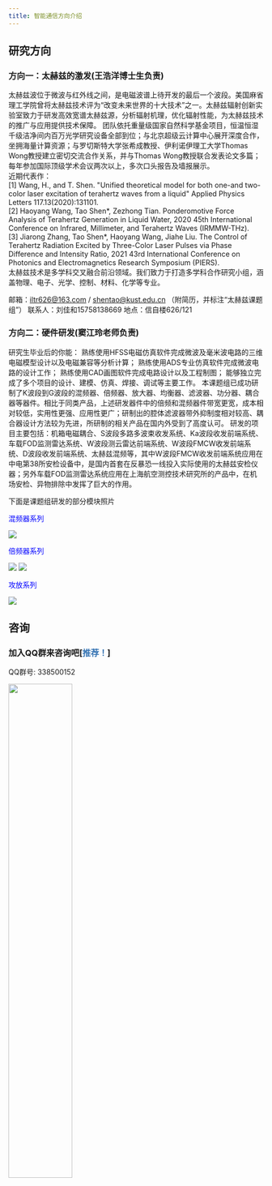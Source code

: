 ```yaml
---
title: 智能通信方向介绍
---
```


## 研究方向

### 方向一：太赫兹的激发(王浩洋博士生负责)
太赫兹波位于微波与红外线之间，是电磁波谱上待开发的最后一个波段。美国麻省理工学院曾将太赫兹技术评为“改变未来世界的十大技术”之一。太赫兹辐射创新实验室致力于研发高效宽谱太赫兹源，分析辐射机理，优化辐射性能，为太赫兹技术的推广与应用提供技术保障。
团队依托重量级国家自然科学基金项目，恒温恒湿千级洁净间内百万光学研究设备全部到位；与北京超级云计算中心展开深度合作，坐拥海量计算资源；与罗切斯特大学张希成教授、伊利诺伊理工大学Thomas Wong教授建立密切交流合作关系，并与Thomas Wong教授联合发表论文多篇；每年参加国际顶级学术会议两次以上，多次口头报告及墙报展示。  
近期代表作：  
[1] Wang, H., and T. Shen. "Unified theoretical model for both one-and two-color laser excitation of terahertz waves from a liquid" Applied Physics Letters 117.13(2020):131101.  
[2] Haoyang Wang, Tao Shen*, Zezhong Tian. Ponderomotive Force Analysis of Terahertz Generation in Liquid Water, 2020 45th International Conference on Infrared, Millimeter, and Terahertz Waves (IRMMW-THz).  
[3] Jiarong Zhang, Tao Shen*, Haoyang Wang, Jiahe Liu. The Control of Terahertz Radiation Excited by Three-Color Laser Pulses via Phase Difference and Intensity Ratio, 2021 43rd International Conference on Photonics and Electromagnetics Research Symposium (PIERS).  
太赫兹技术是多学科交叉融合前沿领域。我们致力于打造多学科合作研究小组，涵盖物理、电子、光学、控制、材料、化学等专业。

邮箱：iltr626@163.com / shentao@kust.edu.cn （附简历，并标注“太赫兹课题组”）
联系人：刘佳和15758138669
地点：信自楼626/121

### 方向二：硬件研发(窦江玲老师负责)
研究生毕业后的你能：
熟练使用HFSS电磁仿真软件完成微波及毫米波电路的三维电磁模型设计以及电磁兼容等分析计算；
熟练使用ADS专业仿真软件完成微波电路的设计工作；
熟练使用CAD画图软件完成电路设计以及工程制图；
能够独立完成了多个项目的设计、建模、仿真、焊接、调试等主要工作。
本课题组已成功研制了K波段到G波段的混频器、倍频器、放大器、均衡器、滤波器、功分器、耦合器等器件。相比于同类产品，上述研发器件中的倍频和混频器件带宽更宽，成本相对较低，实用性更强、应用性更广；研制出的腔体滤波器带外抑制度相对较高、耦合器设计方法较为先进，所研制的相关产品在国内外受到了高度认可。
研发的项目主要包括：机箱电磁耦合、S波段多路多波束收发系统、Ka波段收发前端系统、车载FOD监测雷达系统、W波段测云雷达前端系统、W波段FMCW收发前端系统、D波段收发前端系统、太赫兹混频等，其中W波段FMCW收发前端系统应用在中电第38所安检设备中，是国内首套在反暴恐一线投入实际使用的太赫兹安检仪器；另外车载FOD监测雷达系统应用在上海航空测控技术研究所的产品中，在机场安检、异物排除中发挥了巨大的作用。

下面是课题组研发的部分模块照片

<span style="color:blue;">混频器系列</span>

<img src= "../.vuepress/public/assets/混频器系列.png" />

<span style="color:blue;">倍频器系列</span>

<img src= "../.vuepress/public/assets/倍频器系列1.png"/>

<img src= "../.vuepress/public/assets/倍频器系列2.png"/>

<span style="color:blue;">攻放系列</span>

<img src= "../.vuepress/public/assets/攻放系列.png"/>

## 咨询
### 加入QQ群来咨询吧[<span style="color:#3473B3">推荐！</span>]
QQ群号: 338500152

<img src= "../.vuepress/public/assets/qq_code.png" style="height:50%;width:50%;"/>

